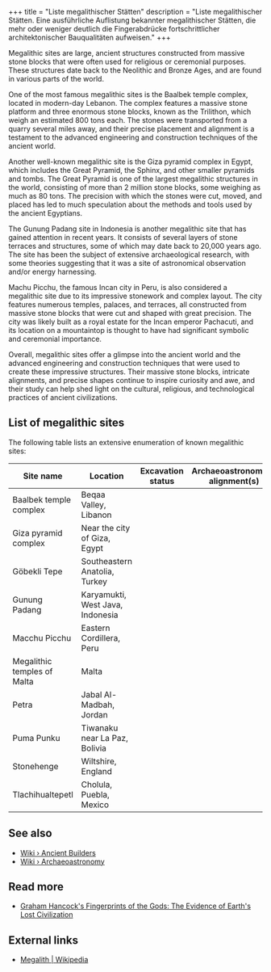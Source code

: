 +++
title = "Liste megalithischer Stätten"
description = "Liste megalithischer Stätten. Eine ausführliche Auflistung bekannter megalithischer Stätten, die mehr oder weniger deutlich die Fingerabdrücke fortschrittlicher architektonischer Bauqualitäten aufweisen."
+++

Megalithic sites are large, ancient structures constructed from massive stone blocks that were often used for religious or ceremonial purposes. These structures date back to the Neolithic and Bronze Ages, and are found in various parts of the world.

One of the most famous megalithic sites is the Baalbek temple complex, located in modern-day Lebanon. The complex features a massive stone platform and three enormous stone blocks, known as the Trilithon, which weigh an estimated 800 tons each. The stones were transported from a quarry several miles away, and their precise placement and alignment is a testament to the advanced engineering and construction techniques of the ancient world.

Another well-known megalithic site is the Giza pyramid complex in Egypt, which includes the Great Pyramid, the Sphinx, and other smaller pyramids and tombs. The Great Pyramid is one of the largest megalithic structures in the world, consisting of more than 2 million stone blocks, some weighing as much as 80 tons. The precision with which the stones were cut, moved, and placed has led to much speculation about the methods and tools used by the ancient Egyptians.

The Gunung Padang site in Indonesia is another megalithic site that has gained attention in recent years. It consists of several layers of stone terraces and structures, some of which may date back to 20,000 years ago. The site has been the subject of extensive archaeological research, with some theories suggesting that it was a site of astronomical observation and/or energy harnessing.

Machu Picchu, the famous Incan city in Peru, is also considered a megalithic site due to its impressive stonework and complex layout. The city features numerous temples, palaces, and terraces, all constructed from massive stone blocks that were cut and shaped with great precision. The city was likely built as a royal estate for the Incan emperor Pachacuti, and its location on a mountaintop is thought to have had significant symbolic and ceremonial importance.

Overall, megalithic sites offer a glimpse into the ancient world and the advanced engineering and construction techniques that were used to create these impressive structures. Their massive stone blocks, intricate alignments, and precise shapes continue to inspire curiosity and awe, and their study can help shed light on the cultural, religious, and technological practices of ancient civilizations.

## List of megalithic sites

The following table lists an extensive enumeration of known megalithic sites:

| Site name                   | Location                                | Excavation status | Archaeoastronomical alignment(s)        |
|-----------------------------|-----------------------------------------|-------------------|---------------------------------------|
| Baalbek temple complex      | Beqaa Valley, Libanon                   |                   |                                       |
| Giza pyramid complex        | Near the city of Giza, Egypt            |                   |                                       |
| Göbekli Tepe                | Southeastern Anatolia, Turkey           |                   |                                       |
| Gunung Padang               | Karyamukti, West Java, Indonesia        |                   |                                       |
| Macchu Picchu               | Eastern Cordillera, Peru                |                   |                                       |
| Megalithic temples of Malta | Malta                                   |                   |                                       |
| Petra                       | Jabal Al-Madbah, Jordan                 |                   |                                       |
| Puma Punku                  | Tiwanaku near La Paz, Bolivia           |                   |                                       |
| Stonehenge                  | Wiltshire, England                      |                   |                                       |
| Tlachihualtepetl            | Cholula, Puebla, Mexico                 |                   |                                       |

## See also

- [Wiki › Ancient Builders](../../wiki/ancient-builders/)
- [Wiki › Archaeoastronomy](../../wiki/archaeoastronomy/)

## Read more

- [Graham Hancock\'s Fingerprints of the Gods\: The Evidence of Earth\'s Lost Civilization](../../library/fingerprints-of-the-gods/index/)

## External links

- [Megalith | Wikipedia](https://en.wikipedia.org/wiki/Megalith)